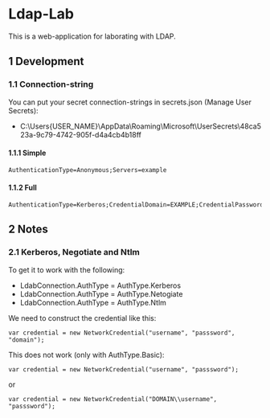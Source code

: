 # Ldap-Lab

This is a web-application for laborating with LDAP.

## 1 Development

### 1.1 Connection-string

You can put your secret connection-strings in secrets.json (Manage User Secrets):

- C:\Users\{USER_NAME}\AppData\Roaming\Microsoft\UserSecrets\48ca523a-9c79-4742-905f-d4a4cb4b18ff

#### 1.1.1 Simple

	AuthenticationType=Anonymous;Servers=example

#### 1.1.2 Full

	AuthenticationType=Kerberos;CredentialDomain=EXAMPLE;CredentialPassword=**********;CredentialUserName=username;Port=636;ProtocolVersion=3;SecureSocketLayer=true;Servers=dc01.example.org,dc02.example.org,dc03.example.org;Timeout=00:00:10

## 2 Notes

### 2.1 Kerberos, Negotiate and Ntlm

To get it to work with the following:

- LdabConnection.AuthType = AuthType.Kerberos
- LdabConnection.AuthType = AuthType.Netogiate
- LdabConnection.AuthType = AuthType.Ntlm

We need to construct the credential like this:

	var credential = new NetworkCredential("username", "passsword", "domain");

This does not work (only with AuthType.Basic):

	var credential = new NetworkCredential("username", "passsword");

or

	var credential = new NetworkCredential("DOMAIN\\username", "passsword");